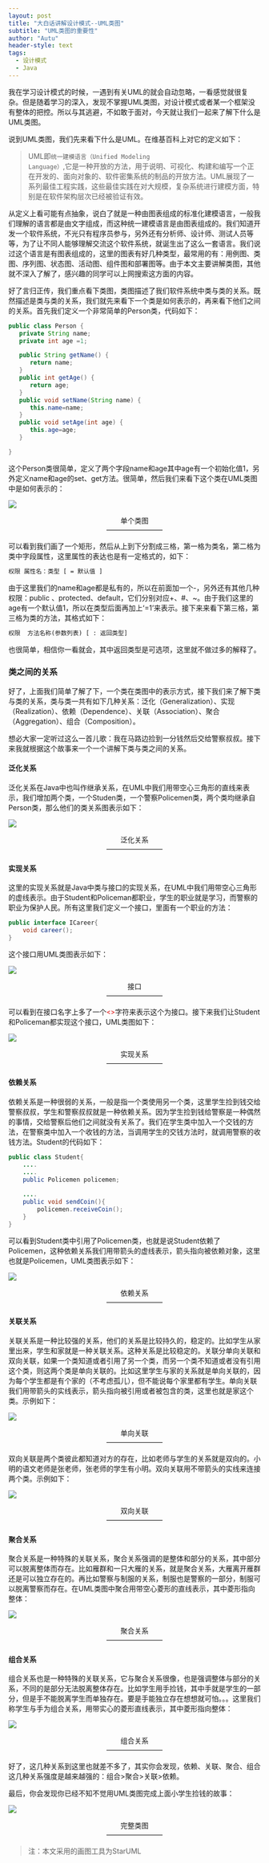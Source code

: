 ```yaml
---
layout: post
title: "大白话讲解设计模式--UML类图"
subtitle: "UML类图的重要性"
author: "Autu"
header-style: text
tags:
  - 设计模式
  - Java
---
```


我在学习设计模式的时候，一遇到有关UML的就会自动忽略，一看感觉就很复杂。但是随着学习的深入，发现不掌握UML类图，对设计模式或者某一个框架没有整体的把控。所以与其逃避，不如敢于面对，今天就让我们一起来了解下什么是UML类图。

说到UML类图，我们先来看下什么是UML。在维基百科上对它的定义如下：

> UML即<code>统一建模语言（Unified Modeling Language）</code>,它是一种开放的方法，用于说明、可视化、构建和编写一个正在开发的、面向对象的、软件密集系统的制品的开放方法。UML展现了一系列最佳工程实践，这些最佳实践在对大规模，复杂系统进行建模方面，特别是在软件架构层次已经被验证有效。

从定义上看可能有点抽象，说白了就是一种由图表组成的标准化建模语言，一般我们理解的语言都是由文字组成，而这种统一建模语言是由图表组成的。我们知道开发一个软件系统，不光只有程序员参与，另外还有分析师、设计师、测试人员等等，为了让不同人能够理解交流这个软件系统，就诞生出了这么一套语言。我们说过这个语言是有图表组成的，这里的图表有好几种类型，最常用的有：用例图、类图、序列图、状态图、活动图、组件图和部署图等。由于本文主要讲解类图，其他就不深入了解了，感兴趣的同学可以上网搜索这方面的内容。


好了言归正传，我们重点看下类图，类图描述了我们软件系统中类与类的关系。既然描述是类与类的关系，我们就先来看下一个类是如何表示的，再来看下他们之间的关系。首先我们定义一个非常简单的Person类，代码如下：


```java
public class Person {
   private String name;
   private int age =1;

   public String getName() {
      return name;
   }
   public int getAge() {
      return age;
   }
   public void setName(String name) {
      this.name=name;
   }
   public void setAge(int age) {
      this.age=age;
   }

}
```

这个Person类很简单，定义了两个字段name和age其中age有一个初始化值1，另外定义name和age的set、get方法。很简单，然后我们来看下这个类在UML类图中是如何表示的：

![](/img/in-post/UML/UML-01.png)
<center>
单个类图
<br>
————————
</center>


可以看到我们画了一个矩形，然后从上到下分割成三格，第一格为类名，第二格为类中字段属性，这里属性的表达也是有一定格式的，如下：


```xml
权限 属性名：类型 [ = 默认值 ]
```

由于这里我们的name和age都是私有的，所以在前面加一个-，另外还有其他几种权限：public 、protected、default，它们分别对应+、#、~。由于我们这里的age有一个默认值1，所以在类型后面再加上‘=1’来表示。接下来来看下第三格，第三格为类的方法，其格式如下：


```xml
权限  方法名称(参数列表) [ : 返回类型]
```

也很简单，相信你一看就会，其中返回类型是可选项，这里就不做过多的解释了。


### 类之间的关系

好了，上面我们简单了解了下，一个类在类图中的表示方式，接下我们来了解下类与类的关系，类与类一共有如下几种关系：泛化（Generalization）、实现（Realization）、依赖（Dependence）、关联（Association）、聚合（Aggregation）、组合（Composition）。

想必大家一定听过这么一首儿歌：我在马路边捡到一分钱然后交给警察叔叔。接下来我就根据这个故事来一个一个讲解下类与类之间的关系。

#### 泛化关系

泛化关系在Java中也叫作继承关系，在UML中我们用带空心三角形的直线来表示，我们增加两个类，一个Studen类，一个警察Policemen类，两个类均继承自Person类，那么他们的类关系图表示如下：

![](/img/in-post/UML/UML-02.png)
<center>
泛化关系
<br>
————————
</center>

#### 实现关系

这里的实现关系就是Java中类与接口的实现关系，在UML中我们用带空心三角形的虚线表示。由于Student和Policeman都职业，学生的职业就是学习，而警察的职业为保护人民。所有这里我们定义一个接口，里面有一个职业的方法：


```java
public interface ICareer{
    void career();
}
```

这个接口用UML类图表示如下：

![](/img/in-post/UML/UML-03.png)
<center>
接口 
<br>
————————
</center>

可以看到在接口名字上多了一个<font color=#dd0000 size=2><<interfac>></font>字符来表示这个为接口。接下来我们让Student和Policeman都实现这个接口，UML类图如下：

![](/img/in-post/UML/UML-04.png)
<center>
实现关系
<br>
————————
</center>

#### 依赖关系

依赖关系是一种很弱的关系，一般是指一个类使用另一个类，这里学生捡到钱交给警察叔叔，学生和警察叔叔就是一种依赖关系。因为学生捡到钱给警察是一种偶然的事情，交给警察后他们之间就没有关系了。我们在学生类中加入一个交钱的方法，在警察类中加入一个收钱的方法，当调用学生的交钱方法时，就调用警察的收钱方法。Student的代码如下：


```java
public class Student{
    ....
    ....
    public Policemen policemen;
    
    ....
    public void sendCoin(){
        policemen.receiveCoin();
    }
}
```

可以看到Student类中引用了Policemen类，也就是说Student依赖了Policemen，这种依赖关系我们用带箭头的虚线表示，箭头指向被依赖对象，这里也就是Policemen，UML类图表示如下：

![](/img/in-post/UML/UML-05.png)
<center>
依赖关系
<br>
————————
</center>

#### 关联关系

关联关系是一种比较强的关系，他们的关系是比较持久的，稳定的。比如学生从家里出来，学生和家就是一种关联关系。这种关系是比较稳定的。关联分单向关联和双向关联，如果一个类知道或者引用了另一个类，而另一个类不知道或者没有引用这个类，则这两个类是单向关联的。比如这里学生与家的关系就是单向关联的，因为每个学生都是有个家的（不考虑孤儿），但不能说每个家里都有学生。单向关联我们用带箭头的实线表示，箭头指向被引用或者被包含的类，这里也就是家这个类。示例如下：

![](/img/in-post/UML/UML-06.png)
<center>
单向关联
<br>
————————
</center>

双向关联是两个类彼此都知道对方的存在，比如老师与学生的关系就是双向的。小明的语文老师是张老师，张老师的学生有小明。双向关联用不带箭头的实线来连接两个类。示例如下：

![](/img/in-post/UML/UML-07.png)
<center>
双向关联
<br>
————————
</center>

#### 聚合关系

聚合关系是一种特殊的关联关系，聚合关系强调的是整体和部分的关系，其中部分可以脱离整体而存在。比如雁群和一只大雁的关系，就是聚合关系，大雁离开雁群还是可以独立存在的。再比如警察与制服的关系，制服也是警察的一部分，制服可以脱离警察而存在。在UML类图中聚合用带空心菱形的直线表示，其中菱形指向整体：

![](/img/in-post/UML/UML-08.png)
<center>
聚合关系
<br>
————————
</center>

#### 组合关系

组合关系也是一种特殊的关联关系，它与聚合关系很像，也是强调整体与部分的关系，不同的是部分无法脱离整体存在。比如学生用手捡钱，其中手就是学生的一部分，但是手不能脱离学生而单独存在。要是手能独立存在想想就可怕。。。这里我们称学生与手为组合关系，用带实心的菱形直线表示，其中菱形指向整体：

![](/img/in-post/UML/UML-09.png)
<center>
组合关系
<br>
————————
</center>

好了，这几种关系到这里也就差不多了，其实你会发现，依赖、关联、聚合、组合这几种关系强度是越来越强的：组合>聚合>关联>依赖。

最后，你会发现你已经不知不觉用UML类图完成上面小学生捡钱的故事：

![](/img/in-post/UML/UML-10.png)
<center>
完整类图
<br>
————————
</center>

> 注：本文采用的画图工具为StarUML